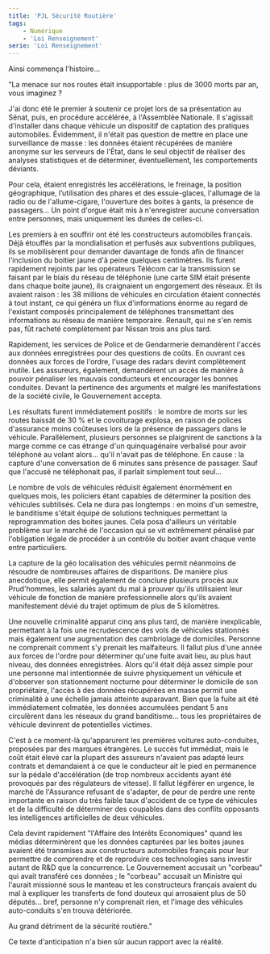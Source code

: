 ```yaml
---
title: 'PJL Sécurité Routière'
tags:
    - Numérique
    - 'Loi Renseignement'
serie: 'Loi Renseignement'
---
```


Ainsi commença l'histoire…

"La menace sur nos routes était insupportable : plus de 3000 morts par an, vous
imaginez ?

<!-- more -->

J'ai donc été le premier à soutenir ce projet lors de sa présentation au Sénat,
puis, en procédure accélérée, à l'Assemblée Nationale. Il s'agissait d'installer
dans chaque véhicule un dispositif de captation des pratiques automobiles.
Évidemment, il n'était pas question de mettre en place une surveillance de
masse : les données étaient récupérées de manière anonyme sur les serveurs de
l'État, dans le seul objectif de réaliser des analyses statistiques et de
déterminer, éventuellement, les comportements déviants.

Pour cela, étaient enregistrés les accélérations, le freinage, la position
géographique, l’utilisation des phares et des essuie-glaces, l'allumage de la
radio ou de l'allume-cigare, l'ouverture des boites à gants, la présence de
passagers… Un point d'orgue était mis à n'enregistrer aucune conversation entre
personnes, mais uniquement les durées de celles-ci.

Les premiers à en souffrir ont été les constructeurs automobiles français. Déjà
étouffés par la mondialisation et perfusés aux subventions publiques, ils se
mobilisèrent pour demander davantage de fonds afin de financer l'inclusion du
boitier jaune d'à peine quelques centimètres. Ils furent rapidement rejoints par
les opérateurs Télécom car la transmission se faisant par le biais du réseau de
téléphonie (une carte SIM était présente dans chaque boite jaune), ils
craignaient un engorgement des réseaux. Et ils avaient raison : les 38 millions
de véhicules en circulation étaient connectés à tout instant, ce qui généra un
flux d'informations énorme au regard de l'existant composés principalement de
téléphones transmettant des informations au réseau de manière temporaire.
Renault, qui ne s'en remis pas, fût racheté complètement par Nissan trois ans
plus tard.

Rapidement, les services de Police et de Gendarmerie demandèrent l'accès aux
données enregistrées pour des questions de coûts. En ouvrant ces données aux
forces de l'ordre, l'usage des radars devint complètement inutile. Les
assureurs, également, demandèrent un accès de manière à pouvoir pénaliser les
mauvais conducteurs et encourager les bonnes conduites. Devant la pertinence des
arguments et malgré les manifestations de la société civile, le Gouvernement
accepta.

Les résultats furent immédiatement positifs : le nombre de morts sur les routes
baissât de 30 % et le covoiturage explosa, en raison de polices d'assurance
moins coûteuses lors de la présence de passagers dans le véhicule.
Parallèlement, plusieurs personnes se plaignirent de sanctions à la marge comme
ce cas étrange d'un quinquagénaire verbalisé pour avoir téléphoné au volant
alors… qu'il n'avait pas de téléphone. En cause : la capture d'une conversation
de 6 minutes sans présence de passager. Sauf que l'accusé ne téléphonait pas, il
parlait simplement tout seul…

Le nombre de vols de véhicules réduisit également énormément en quelques mois,
les policiers étant capables de déterminer la position des véhicules subtilisés.
Cela ne dura pas longtemps : en moins d'un semestre, le banditisme s'était
équipé de solutions techniques permettant la reprogrammation des boites jaunes.
Cela posa d'ailleurs un véritable problème sur le marché de l'occasion qui se
vit extrêmement pénalisé par l'obligation légale de procéder à un contrôle du
boitier avant chaque vente entre particuliers.

La capture de la géo localisation des véhicules permit néanmoins de résoudre de
nombreuses affaires de disparitions. De manière plus anecdotique, elle permit
également de conclure plusieurs procès aux Prud'hommes, les salariés ayant du
mal à prouver qu'ils utilisaient leur véhicule de fonction de manière
professionnelle alors qu'ils avaient manifestement dévié du trajet optimum de
plus de 5 kilomètres.

Une nouvelle criminalité apparut cinq ans plus tard, de manière inexplicable,
permettant à la fois une recrudescence des vols de véhicules stationnés mais
également une augmentation des cambriolage de domiciles. Personne ne comprenait
comment s'y prenait les malfaiteurs. Il fallut plus d'une année aux forces de
l'ordre pour déterminer qu'une fuite avait lieu, au plus haut niveau, des
données enregistrées. Alors qu'il était déjà assez simple pour une personne mal
intentionnée de suivre physiquement un véhicule et d'observer son stationnement
nocturne pour déterminer le domicile de son propriétaire, l'accès à des données
récupérées en masse permit une criminalité à une échelle jamais atteinte
auparavant. Bien que la fuite ait été immédiatement colmatée, les données
accumulées pendant 5 ans circulèrent dans les réseaux du grand banditisme… tous
les propriétaires de véhicule devinrent de potentielles victimes.

C'est à ce moment-là qu'apparurent les premières voitures auto-conduites,
proposées par des marques étrangères. Le succès fut immédiat, mais le coût était
élevé car la plupart des assureurs n'avaient pas adapté leurs contrats et
demandaient à ce que le conducteur ait le pied en permanence sur la pédale
d'accélération (de trop nombreux accidents ayant été provoqués par des
régulateurs de vitesse). Il fallut légiférer en urgence, le marché de
l'Assurance refusant de s'adapter, de peur de perdre une rente importante en
raison du très faible taux d'accident de ce type de véhicules et de la
difficulté de déterminer des coupables dans des conflits opposants les
intelligences artificielles de deux véhicules.

Cela devint rapidement "l'Affaire des Intérêts Economiques" quand les médias
déterminèrent que les données capturées par les boites jaunes avaient été
transmises aux constructeurs automobiles français pour leur permettre de
comprendre et de reproduire ces technologies sans investir autant de R&amp;D que
la concurrence. Le Gouvernement accusait un "corbeau" qui avait transféré ces
données ; le "corbeau" accusait un Ministre qui l'aurait missionné sous le
manteau et les constructeurs français avaient du mal à expliquer les transferts
de fond douteux qui arrosaient plus de 50 députés… bref, personne n'y comprenait
rien, et l'image des véhicules auto-conduits s'en trouva détériorée.

Au grand détriment de la sécurité routière."

Ce texte d'anticipation n'a bien sûr aucun rapport avec la réalité.
